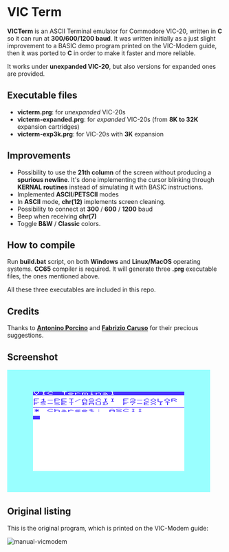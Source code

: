 # VIC Term
**VICTerm** is an ASCII Terminal emulator for Commodore VIC-20, written in **C** so it can run at **300/600/1200 baud**. It was written initially as a just slight improvement to a BASIC demo program printed on the VIC-Modem guide, then it was ported to **C** in order to make it faster and more reliable.

It works under **unexpanded VIC-20**, but also versions for expanded ones are provided.

## Executable files
- **victerm.prg**: for *unexpanded* VIC-20s
- **victerm-expanded.prg**: for *expanded* VIC-20s (from **8K to 32K** expansion cartridges)
- **victerm-exp3k.prg**: for VIC-20s with **3K** expansion

## Improvements
- Possibility to use the **21th column** of the screen without producing a **spurious newline**. It's done implementing the cursor blinking through **KERNAL routines** instead of simulating it with BASIC instructions.
- Implemented **ASCII**/**PETSCII** modes
- In **ASCII** mode, **chr(12)** implements screen cleaning.
- Possibility to connect at **300** / **600** / **1200** baud
- Beep when receiving **chr(7)**
- Toggle **B&W** / **Classic** colors.

## How to compile
Run **build.bat** script, on both **Windows** and **Linux/MacOS** operating systems. **CC65** compiler is required. It will generate three **.prg** executable files, the ones mentioned above.

All these three executables are included in this repo.

## Credits

Thanks to [**Antonino Porcino**](https://github.com/nippur72/) and [**Fabrizio Caruso**](https://github.com/Fabrizio-Caruso) for their precious suggestions.

## Screenshot

![victerm-screenshot](screenshot.png)

## Original listing
This is the original program, which is printed on the VIC-Modem guide:

![manual-vicmodem](manual-vicmodem.png)
